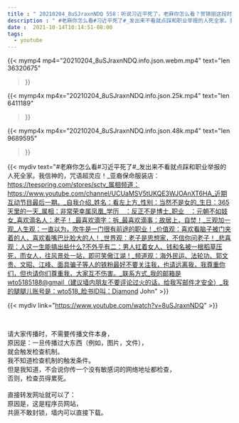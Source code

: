 ```yaml
---
title : " 20210204_8uSJraxnNDQ 558：听说习近平死了，老麻你怎么看？贺锦丽这段时间低调的很，老麻你怎么看？佩洛西穷追猛打川普，老麻你怎么看？ "
description : " #老麻你怎么看#习近平死了#_发出来不看就点踩和职业举报的人死全家。我信神的，咒语超灵应！_亚裔保命服装店：https://teespring.com/stores/sctv_属相频道：https://www.youtube.com/channel/UCUaMSV5tUKQE3WJOAnXT6HA_近期互动节目最后一期。_自我介绍_姓名：看左上方_性别：当然不是女的_生日：365天里的一天_属相：非常荣幸属凤凰_学历　：反正不是博士_职业　：元朝不如妓女_喜欢滴名人：老子！_最喜欢滴字：拆_最喜欢滴事：故居上，自焚！_三观加一观_人生观：一直以为，吹牛是一门很有前途的职业！_价值观：喜欢看脑子被门夹着的人，喜欢看嘴巴比脸大的人！_世界观：老子是思想家，不信你问老子！_悲喜观：人这一生能搞出些什么?不外乎有二：男人扛着女人、钱和名被一根稻草压死，而女人，往风景处一站，即可笑傲江湖！_频道观：海外民运、法轮功、郭文贵、文昭、江峰、面具骗子等人的铁粉最好不要关注我，也请远离我，我尊重你们，但也请你们尊重我，大家互不伤害。_联系方式_我的邮箱是wto5185188@gmail（建议墙内朋友不要评论过火的话，给我写邮件才安全）_我的腿腿儿账号是：wto518_脸书ID叫：Diamond John "
date :  2021-10-14T10:14:51-08:00
tags:
  - youtube
---
```


{{< mymp4 mp4="20210204_8uSJraxnNDQ.info.json.webm.mp4" 
text="len 36320675"
>}}

{{< mymp4x  mp4x="20210204_8uSJraxnNDQ.info.json.25k.mp4"
text="len 6411189"
>}}

{{< mymp4x  mp4x="20210204_8uSJraxnNDQ.info.json.48k.mp4"
text="len 9689595"
>}}


{{< mydiv text="#老麻你怎么看#习近平死了#_发出来不看就点踩和职业举报的人死全家。我信神的，咒语超灵应！_亚裔保命服装店：https://teespring.com/stores/sctv_属相频道：https://www.youtube.com/channel/UCUaMSV5tUKQE3WJOAnXT6HA_近期互动节目最后一期。_自我介绍_姓名：看左上方_性别：当然不是女的_生日：365天里的一天_属相：非常荣幸属凤凰_学历　：反正不是博士_职业　：元朝不如妓女_喜欢滴名人：老子！_最喜欢滴字：拆_最喜欢滴事：故居上，自焚！_三观加一观_人生观：一直以为，吹牛是一门很有前途的职业！_价值观：喜欢看脑子被门夹着的人，喜欢看嘴巴比脸大的人！_世界观：老子是思想家，不信你问老子！_悲喜观：人这一生能搞出些什么?不外乎有二：男人扛着女人、钱和名被一根稻草压死，而女人，往风景处一站，即可笑傲江湖！_频道观：海外民运、法轮功、郭文贵、文昭、江峰、面具骗子等人的铁粉最好不要关注我，也请远离我，我尊重你们，但也请你们尊重我，大家互不伤害。_联系方式_我的邮箱是wto5185188@gmail（建议墙内朋友不要评论过火的话，给我写邮件才安全）_我的腿腿儿账号是：wto518_脸书ID叫：Diamond John" >}}
<br>

{{< mydiv link="https://www.youtube.com/watch?v=8uSJraxnNDQ" >}}


<br>

请大家传播时，不需要传播文件本身，<br>
原因是：一旦传播过大东西（例如，图片，文件），<br>
就会触发检查机制。<br>
我不知道检查机制的触发条件。<br>
但是我知道，不会说你传一个没有敏感词的网络地址都检查，<br>
否则，检查员得累死。<br><br>
直接转发网址就可以了：<br>
原因是，这是程序员网站，<br>
共匪不敢封锁，墙内可以直接下载。


